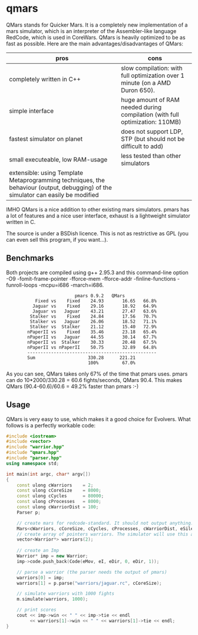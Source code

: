 # qmars

QMars stands for Quicker Mars. It is a completely new implementation of a mars simulator, which is an interpreter of the Assembler-like language RedCode, which is used in CoreWars. QMars is heavily optimized to be as fast as possible. Here are the main advantages/disadvantages of QMars:

| pros | cons |
|---|---|
| completely written in C++ | slow compilation: with full optimization over 1 minute (on a AMD Duron 650). |
| simple interface |  huge amount of RAM needed during compilation (with full optimization: 110MB) |
| fastest simulator on planet | does not support LDP, STP (but should not be difficult to add) |
| small executeable, low RAM-usage | less tested than other simulators  |
| extensible: using Template Metaprogramming techniques, the behaviour (output, debugging) of the simulator can easily be modified  | |

IMHO QMars is a nice addition to other existing mars simulators. pmars has a lot of features and a nice user interface, exhaust is a lightweight simulator written in C.
	
The source is under a BSDish licence. This is not as restrictive as GPL (you can even sell this program, if you want...).
	
## Benchmarks

Both projects are compiled using g++ 2.95.3 and this command-line option -O9 -fomit-frame-pointer -fforce-mem -fforce-addr -finline-functions -funroll-loops -mcpu=i686 -march=i686.

```
                          pmars 0.9.2   QMars           
           Fixed vs    Fixed    24.93       16.65   66.8%
          Jaguar vs    Fixed    29.16       18.92   64.9%
          Jaguar vs   Jaguar    43.21       27.47   63.6%
         Stalker vs    Fixed    24.84       17.56   70.7%
         Stalker vs   Jaguar    26.06       18.52   71.1%
         Stalker vs  Stalker    21.12       15.40   72.9%
        nPaperII vs    Fixed    35.46       23.18   65.4%
        nPaperII vs   Jaguar    44.55       30.14   67.7%
        nPaperII vs  Stalker    30.33       20.48   67.5%
        nPaperII vs nPaperII    50.75       32.89   64.8%
        -------------------------------------------------
        Sum                    330.28      221.21   
                               100%         67.0%
```             

As you can see, QMars takes only 67% of the time that pmars uses. pmars can do 10*2000/330.28 = 60.6 fights/seconds, QMars 90.4. This makes QMars (90.4-60.6)/60.6 = 49.2% faster than pmars :-)

## Usage

QMars is very easy to use, which makes it a good choice for Evolvers. What follows is a perfectly workable code:
	

```cpp
#include <iostream>
#include <vector>
#include "warrior.hpp"
#include "qmars.hpp"
#include "parser.hpp"
using namespace std;

int main(int argc, char* argv[])
{
    const ulong cWarriors    = 2;
    const ulong cCoreSize    = 8000;
    const ulong cCycles      = 80000;
    const ulong cProcesses   = 8000;
    const ulong cWarriorDist = 100;
    Parser p;

    // create mars for redcode-standard. It should not output anything.
    Mars<cWarriors, cCoreSize, cCycles, cProcesses, cWarriorDist, eSilent> m;
    // create array of pointers warriors. The simulator will use this array
    vector<Warrior*> warriors(2);
    
    // create an Imp
    Warrior* imp = new Warrior;
    imp->code.push_back(Code(eMov, eI, eDir, 0, eDir, 1));

    // parse a warrior (the parser needs the output of pmars)
    warriors[0] = imp;
    warriors[1] = p.parse("warriors/jaguar.rc", cCoreSize);

    // simulate warriors with 1000 fights
    m.simulate(warriors, 1000);

    // print scores
    cout << imp->win << " " << imp->tie << endl
         << warriors[1]->win << " " << warriors[1]->tie << endl;
}
```
